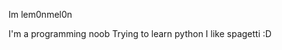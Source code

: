 Im lem0nmel0n</p>
I'm a programming noob
Trying to learn python
I like spagetti :D

<!---
lem0nmel0n/lem0nmel0n is a ✨ special ✨ repository because its `README.md` (this file) appears on your GitHub profile.
You can click the Preview link to take a look at your changes.
--->

